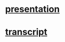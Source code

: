 # [presentation](https://marinbonibon.github.io/presentation/)
# [transcript](https://github.com/marinbonibon/presentation/blob/gh-pages/transcript.md)
